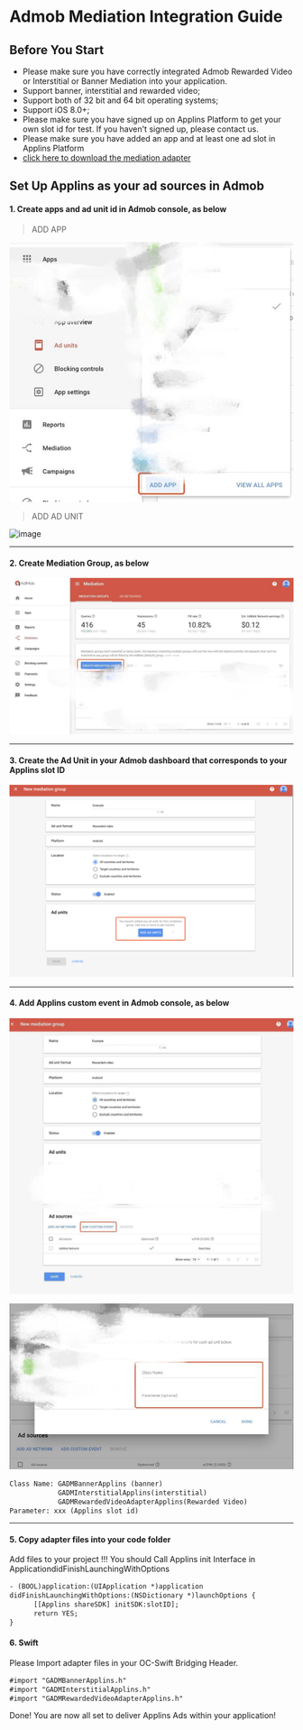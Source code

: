 # Admob Mediation Integration Guide




## <a name="start">Before You Start</a>


* Please make sure you have correctly integrated Admob Rewarded Video or Interstitial or Banner Mediation into your application. 
* Support banner, interstitial and rewarded video;
* Support both of 32 bit and 64 bit operating systems;
* Support iOS 8.0+;
* Please make sure you have signed up on Applins Platform to get your own slot id for test. If you haven't signed up, please contact us.
* Please make sure you have added an app and at least one ad slot in Applins Platform
* [click here to download the mediation adapter](https://github.com/ad-thor/iOS_SDK/raw/master/iOS_ApplinsSDK_Adapter%20_For_Admob.zip)




## <a name="step 2">Set Up Applins as your ad sources in Admob</a>

#### 1. Create apps and ad unit id in Admob console, as below

> ADD APP

![image](https://github.com/ad-thor/iOS_SDK/blob/master/img/admob_new_app.jpeg)

> ADD AD UNIT 

![image](https://user-images.githubusercontent.com/7203578/32546656-73167126-c445-11e7-818e-a20e7ea49670.png)

-------



#### 2. Create Mediation Group, as below

![image](https://github.com/ad-thor/iOS_SDK/blob/master/img/admob_mediation_group.jpeg)

------



#### 3. Create the Ad Unit in your Admob dashboard that corresponds to your Applins slot ID 

![image](https://github.com/ad-thor/iOS_SDK/blob/master/img/admob_ad_units.png)

-------



####  4. Add Applins custom event in Admob console, as below

![image](https://github.com/ad-thor/iOS_SDK/blob/master/img/admob_custom_event.jpeg)

![image](https://github.com/ad-thor/iOS_SDK/blob/master/img/admob_custom_event2.jpeg)

```
Class Name: GADMBannerApplins (banner) 
            GADMInterstitialApplins(interstitial) 
            GADMRewardedVideoAdapterApplins(Rewarded Video)
Parameter: xxx (Applins slot id) 
```

-------



#### 5. Copy adapter files into your code folder

Add files to your project !!!
You should Call Applins init Interface in ApplicationdidFinishLaunchingWithOptions

```
- (BOOL)application:(UIApplication *)application didFinishLaunchingWithOptions:(NSDictionary *)launchOptions {
      [[Applins shareSDK] initSDK:slotID];
      return YES;
}
```


#### 6. Swift
Please Import adapter files in your OC-Swift Bridging Header.
```
#import "GADMBannerApplins.h"
#import "GADMInterstitialApplins.h"
#import "GADMRewardedVideoAdapterApplins.h"
```

Done!
You are now all set to deliver Applins Ads within your application!
